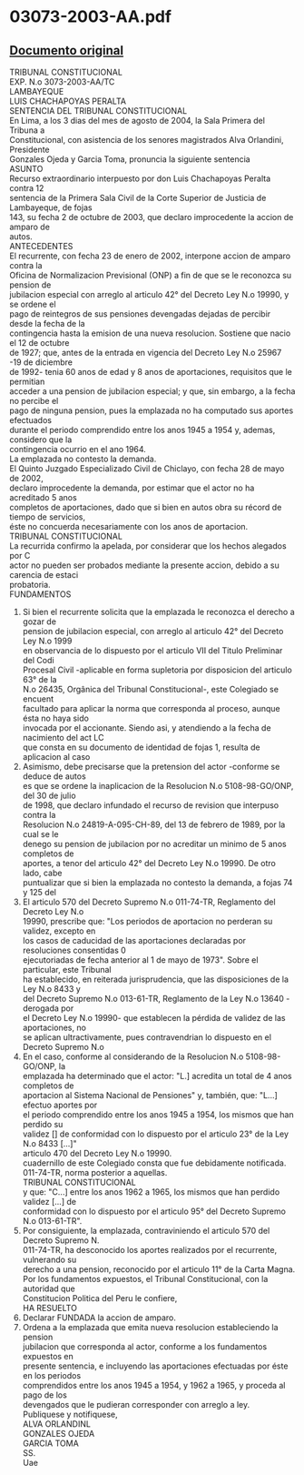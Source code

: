 
03073-2003-AA.pdf
=================
  
[Documento original](https://tc.gob.pe/jurisprudencia/2004/03073-2003-AA.pdf)  
---  
TRIBUNAL CONSTITUCIONAL  
EXP. N.o 3073-2003-AA/TC  
LAMBAYEQUE  
LUIS CHACHAPOYAS PERALTA  
SENTENCIA DEL TRIBUNAL CONSTITUCIONAL  
En Lima, a los 3 dias del mes de agosto de 2004, la Sala Primera del Tribuna a  
Constitucional, con asistencia de los senores magistrados Alva Orlandini, Presidente  
Gonzales Ojeda y Garcia Toma, pronuncia la siguiente sentencia  
ASUNTO  
Recurso extraordinario interpuesto por don Luis Chachapoyas Peralta contra 12  
sentencia de la Primera Sala Civil de la Corte Superior de Justicia de Lambayeque, de fojas  
143, su fecha 2 de octubre de 2003, que declaro improcedente la accion de amparo de  
autos.  
ANTECEDENTES  
El recurrente, con fecha 23 de enero de 2002, interpone accion de amparo contra la  
Oficina de Normalizacion Previsional (ONP) a fin de que se le reconozca su pension de  
jubilacion especial con arreglo al articulo 42° del Decreto Ley N.o 19990, y se ordene el  
pago de reintegros de sus pensiones devengadas dejadas de percibir desde la fecha de la  
contingencia hasta la emision de una nueva resolucion. Sostiene que nacio el 12 de octubre  
de 1927; que, antes de la entrada en vigencia del Decreto Ley N.o 25967 -19 de diciembre  
de 1992- tenia 60 anos de edad y 8 anos de aportaciones, requisitos que le permitian  
acceder a una pension de jubilacion especial; y que, sin embargo, a la fecha no percibe el  
pago de ninguna pension, pues la emplazada no ha computado sus aportes efectuados  
durante el periodo comprendido entre los anos 1945 a 1954 y, ademas, considero que la  
contingencia ocurrio en el ano 1964.  
La emplazada no contesto la demanda.  
El Quinto Juzgado Especializado Civil de Chiclayo, con fecha 28 de mayo de 2002,  
declaro improcedente la demanda, por estimar que el actor no ha acreditado 5 anos  
completos de aportaciones, dado que si bien en autos obra su récord de tiempo de servicios,  
éste no concuerda necesariamente con los anos de aportacion.  
TRIBUNAL CONSTITUCIONAL  
La recurrida confirmo la apelada, por considerar que los hechos alegados por C  
actor no pueden ser probados mediante la presente accion, debido a su carencia de estaci  
probatoria.  
FUNDAMENTOS  
1. Si bien el recurrente solicita que la emplazada le reconozca el derecho a gozar de  
pension de jubilacion especial, con arreglo al articulo 42° del Decreto Ley N.o 1999  
en observancia de lo dispuesto por el articulo VII del Titulo Preliminar del Codi  
Procesal Civil -aplicable en forma supletoria por disposicion del articulo 63° de la  
N.o 26435, Orgânica del Tribunal Constitucional-, este Colegiado se encuent  
facultado para aplicar la norma que corresponda al proceso, aunque ésta no haya sido  
invocada por el accionante. Siendo asi, y atendiendo a la fecha de nacimiento del act LC  
que consta en su documento de identidad de fojas 1, resulta de aplicacion al caso  
2. Asimismo, debe precisarse que la pretension del actor -conforme se deduce de autos  
es que se ordene la inaplicacion de la Resolucion N.o 5108-98-GO/ONP, del 30 de julio  
de 1998, que declaro infundado el recurso de revision que interpuso contra la  
Resolucion N.o 24819-A-095-CH-89, del 13 de febrero de 1989, por la cual se le  
denego su pension de jubilacion por no acreditar un minimo de 5 anos completos de  
aportes, a tenor del articulo 42° del Decreto Ley N.o 19990. De otro lado, cabe  
puntualizar que si bien la emplazada no contesto la demanda, a fojas 74 y 125 del  
3. El articulo 570 del Decreto Supremo N.o 011-74-TR, Reglamento del Decreto Ley N.o  
19990, prescribe que: "Los periodos de aportacion no perderan su validez, excepto en  
los casos de caducidad de las aportaciones declaradas por resoluciones consentidas 0  
ejecutoriadas de fecha anterior al 1 de mayo de 1973". Sobre el particular, este Tribunal  
ha establecido, en reiterada jurisprudencia, que las disposiciones de la Ley N.o 8433 y  
del Decreto Supremo N.o 013-61-TR, Reglamento de la Ley N.o 13640 -derogada por  
el Decreto Ley N.o 19990- que establecen la pérdida de validez de las aportaciones, no  
se aplican ultractivamente, pues contravendrian lo dispuesto en el Decreto Supremo N.o  
4. En el caso, conforme al considerando de la Resolucion N.o 5108-98-GO/ONP, la  
emplazada ha determinado que el actor: "L.] acredita un total de 4 anos completos de  
aportacion al Sistema Nacional de Pensiones" y, también, que: "L...] efectuo aportes por  
el periodo comprendido entre los anos 1945 a 1954, los mismos que han perdido su  
validez [] de conformidad con lo dispuesto por el articulo 23° de la Ley N.o 8433 [...]"  
articulo 470 del Decreto Ley N.o 19990.  
cuadernillo de este Colegiado consta que fue debidamente notificada.  
011-74-TR, norma posterior a aquellas.  
TRIBUNAL CONSTITUCIONAL  
y que: "C...] entre los anos 1962 a 1965, los mismos que han perdido validez [...] de  
conformidad con lo dispuesto por el articulo 95° del Decreto Supremo N.o 013-61-TR".  
5. Por consiguiente, la emplazada, contraviniendo el articulo 570 del Decreto Supremo N.  
011-74-TR, ha desconocido los aportes realizados por el recurrente, vulnerando su  
derecho a una pension, reconocido por el articulo 11° de la Carta Magna.  
Por los fundamentos expuestos, el Tribunal Constitucional, con la autoridad que  
Constitucion Politica del Peru le confiere,  
HA RESUELTO  
1. Declarar FUNDADA la accion de amparo.  
2. Ordena a la emplazada que emita nueva resolucion estableciendo la pension  
jubilacion que corresponda al actor, conforme a los fundamentos expuestos en  
presente sentencia, e incluyendo las aportaciones efectuadas por éste en los periodos  
comprendidos entre los anos 1945 a 1954, y 1962 a 1965, y proceda al pago de los  
devengados que le pudieran corresponder con arreglo a ley.  
Publiquese y notifiquese,  
ALVA ORLANDINL  
GONZALES OJEDA  
GARCIA TOMA  
SS.  
Uae
